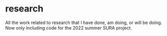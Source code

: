 # research
All the work related to research that I have done, am doing, or will be doing. Now only including code for the 2022 summer SURA project.
